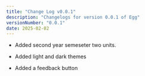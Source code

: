 ```yaml
---
title: "Change Log v0.0.1"
description: "Changelogs for version 0.0.1 of Egg"
versionNumber: "0.0.1"
date: 2025-02-02
---
```


[commet]: <> (The HTML for the preview getting-started/new)


- Added second year semeseter two units.

- Added light and dark themes

- Added a feedback button